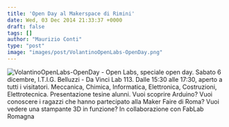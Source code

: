 ```yaml
---
title: 'Open Day al Makerspace di Rimini'
date: Wed, 03 Dec 2014 21:33:37 +0000
draft: false
tags: []
author: "Maurizio Conti"
type: "post"
image: "images/post/VolantinoOpenLabs-OpenDay.png"
---
```


![VolantinoOpenLabs-OpenDay - Open Labs, speciale open day. Sabato 6 dicembre, I.T.I.G. Belluzzi - Da Vinci Lab 113. Dalle 15:30 alle 17:30, aperto a tutti i visitatori. Meccanica, Chimica, Informatica, Elettronica, Costruzioni, Elettrotecnica. Presentazione tesine alunni. Vuoi scoprire Arduino? Vuoi conoscere i ragazzi che hanno partecipato alla Maker Faire di Roma? Vuoi vedere una stampante 3D in funzione? In collaborazione con FabLab Romagna](images/post/VolantinoOpenLabs-OpenDay.png)